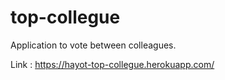 # top-collegue

Application to vote between colleagues.

Link : https://hayot-top-collegue.herokuapp.com/
